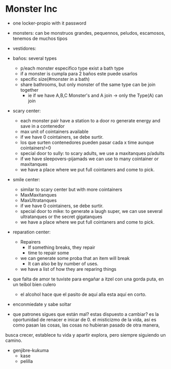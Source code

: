 # Monster Inc

- one locker-propio with it password
- monsters: can be monstruos grandes, pequennos, peludos, escamosos, tenemos de muchos tipos
- vestidores:
- baños: several types
	- p/each monster especifico type exist a bath type
	- if a monster is cumpla para 2 baños este puede usarlos
	- specific size(#monster in a bath)
	- share bathrooms, but only monster of the same type can be join together
		- ie if we have A,B,C Monster's and A join -> only the Type(A) can join
- scary center: 
	- each monster pair have a station to a door ro generate energy and save in a contenedor
	- max unit of cointainers available
	- if we have 0 cointainers, se debe surtir.
	- los que surten contenedores pueden pasar cada x time aunque cointainers!=0
	- special door to sully: to scary adults, we use a maxitanques p/adults
	- if we have sleepovers-pijamads we can use to many cointainer or maxitanques
	- we have a place where we put full cointaners and come to pick.

- smile center: 
	- similar to scary center but with  more cointainers
	- MaxMaxitanques
	- MaxUltratanques
	- if we have 0 cointainers, se debe surtir.
	- special door to mike: to generate a laugh super, we can use several ultratanques or the secret gigatanques
	- we have a place where we put full cointaners and come to pick.

- reparation center:
	- Repairers
		- If something breaks, they repair
		- time to repair some
	- we can generate some proba that an item will break
		- It can also be by number of uses.
	-  we have a list of how they are reparing things


- que falta de amor te tuviste para engañar a itzel con una gorda puta, en un teibol bien culero
	- el alcohol hace que el pasito de aquí alla esta aquí en corto.
- enconmiedate y sabe soltar
- que patrones sigues que están mal? estas dispuesto a cambiar? es la oportunidad de renacer e inicar de 0.
el misticizmo de la vida, así es como pasan las cosas, las cosas no hubieran pasado de otra manera, 

busca crecer, establece tu vida y apartir explora, pero siempre siguiendo un camino.

- genjibre-kukuma
	- kase
	- pelilla